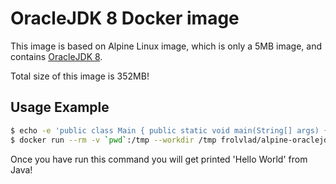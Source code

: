 OracleJDK 8 Docker image
========================

This image is based on Alpine Linux image, which is only a 5MB image, and contains
[OracleJDK 8](http://www.oracle.com/technetwork/java/javase/overview/index.html).

Total size of this image is 352MB!


Usage Example
-------------

```bash
$ echo -e 'public class Main { public static void main(String[] args) { System.out.println("Hello World"); } }' > Main.java
$ docker run --rm -v `pwd`:/tmp --workdir /tmp frolvlad/alpine-oraclejdk8 sh -c 'javac Main.java && java Main'
```

Once you have run this command you will get printed 'Hello World' from Java!
